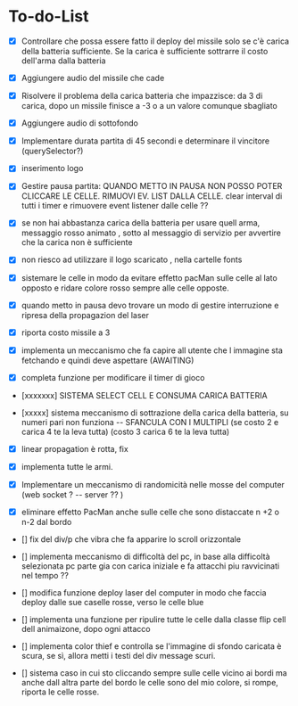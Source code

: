# To-do-List

-   [x] Controllare che possa essere fatto il deploy del missile solo se c'è carica della batteria sufficiente.
        Se la carica è sufficiente sottrarre il costo dell'arma dalla batteria

-   [x] Aggiungere audio del missile che cade

-   [x] Risolvere il problema della carica batteria che impazzisce: da 3 di carica, dopo un missile finisce a -3 o a un valore comunque sbagliato

-   [x] Aggiungere audio di sottofondo

-   [x] Implementare durata partita di 45 secondi e determinare il vincitore (querySelector?)

-   [x] inserimento logo

-   [x] Gestire pausa partita: QUANDO METTO IN PAUSA NON POSSO POTER CLICCARE LE CELLE. RIMUOVI EV. LIST DALLA CELLE. clear interval di tutti i timer e rimuovere event listener dalle celle ??

-   [x] se non hai abbastanza carica della batteria per usare quell arma, messaggio rosso animato , sotto al messaggio di servizio per avvertire che la carica non è sufficiente

-   [x] non riesco ad utilizzare il logo scaricato , nella cartelle fonts

-   [x] sistemare le celle in modo da evitare effetto pacMan sulle celle al lato opposto e ridare colore rosso sempre alle celle opposte.

-   [x] quando metto in pausa devo trovare un modo di gestire interruzione e ripresa della propagazion del laser

-   [x] riporta costo missile a 3

-   [x] implementa un meccanismo che fa capire all utente che l immagine sta fetchando e quindi deve aspettare (AWAITING)

-   [x] completa funzione per modificare il timer di gioco

-   [xxxxxxx] SISTEMA SELECT CELL E CONSUMA CARICA BATTERIA

-   [xxxxx] sistema meccanismo di sottrazione della carica della batteria, su numeri pari non funziona -- SFANCULA CON I MULTIPLI (se costo 2 e carica 4 te la leva tutta) (costo 3 carica 6 te la leva tutta)

-   [x] linear propagation è rotta, fix

-   [x] implementa tutte le armi.

-   [x] Implementare un meccanismo di randomicità nelle mosse del computer (web socket ? -- server ?? )

-   [x] eliminare effetto PacMan anche sulle celle che sono distaccate n +2 o n-2 dal bordo

-   [] fix del div/p che vibra che fa apparire lo scroll orizzontale

-   [] implementa meccanismo di difficoltà del pc, in base alla difficoltà selezionata pc parte gia con carica iniziale e fa attacchi piu ravvicinati nel tempo ??

-   [] modifica funzione deploy laser del computer in modo che faccia deploy dalle sue caselle rosse, verso le celle blue
-   [] implementa una funzione per ripulire tutte le celle dalla classe flip cell dell animaizone, dopo ogni attacco

-   [] implementa color thief e controlla se l'immagine di sfondo caricata è scura, se sì, allora metti i testi del div message scuri.

-   [] sistema caso in cui sto cliccando sempre sulle celle vicino ai bordi ma anche dall altra parte del bordo le celle sono del mio colore, si rompe, riporta le celle rosse.
